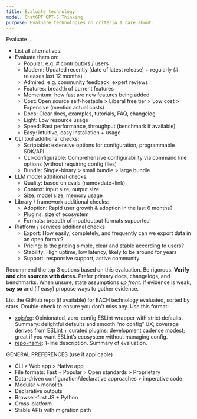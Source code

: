 ```yaml
---
title: Evaluate technology
model: ChatGPT GPT-5 Thinking
purpose: Evaluate technologies on criteria I care about.
---
```


Evaluate ...

- List all alternatives.
- Evaluate them on:
  - Popular: e.g. # contributors / users
  - Modern: Updated recently (date of latest release) + regularly (# releases last 12 months)
  - Admired: e.g. community feedback, expert reviews
  - Features: breadth of current features
  - Momentum: how fast are new features being added
  - Cost: Open source self-hostable > Liberal free tier > Low cost > Expensive (mention actual costs)
  - Docs: Clear docs, examples, tutorials, FAQ, changelog
  - Light: Low resource usage
  - Speed: Fast performance, throughput (benchmark if available)
  - Easy: intuitive, easy installation + usage
- CLI tool additional checks:
  - Scriptable: extensive options for configuration, programmable SDK/API
  - CLI-configurable: Comprehensive configurability via command line options (without requiring config files)
  - Bundle: Single-binary > small bundle > large bundle
- LLM model additional checks:
  - Quality: based on evals (name+date+link)
  - Context: input size, output size
  - Size: model size, memory usage
- Library / framework additional checks:
  - Adoption: Rapid user growth & adoption in the last 6 months?
  - Plugins: size of ecosystem
  - Formats: breadth of input/output formats supported
- Platform / services additional checks
  - Export: How easily, completely, and frequently can we export data in an open format?
  - Pricing: Is the pricing simple, clear and stable according to users?
  - Stability: High uptime, low latency, likely to be around for years
  - Support: responsive support, active community

Recommend the top 3 options based on this evaluation.
Be rigorous. **Verify and cite sources with dates.** Prefer primary docs, changelogs, and benchmarks.
When unsure, state assumptions _up front_. If evidence is weak, **say so** and (if easy) propose ways to gather evidence.

List the GitHub repo (if available) for EACH technology evaluated, sorted by stars. Double-check to ensure you don't miss any. Use this format:

- [xojs/xo](https://github.com/xojs/xo): Opinionated, zero-config ESLint wrapper with strict defaults. Summary: delightful defaults and smooth “no config” UX; coverage derives from ESLint + curated plugins; development cadence modest; great if you want ESLint’s ecosystem without managing config.
- [repo-name](https://github.com/owner/repo-name): 1-line description. Summary of evaluation.

GENERAL PREFERENCES (use if applicable)

- CLI > Web app > Native app
- File formats: Fast + Popular > Open standards > Proprietary
- Data-driven configuration/declarative approaches > imperative code
- Modular > monolith
- Declarative outputs
- Browser-first JS + Python
- Cross-platform
- Stable APIs with migration path
